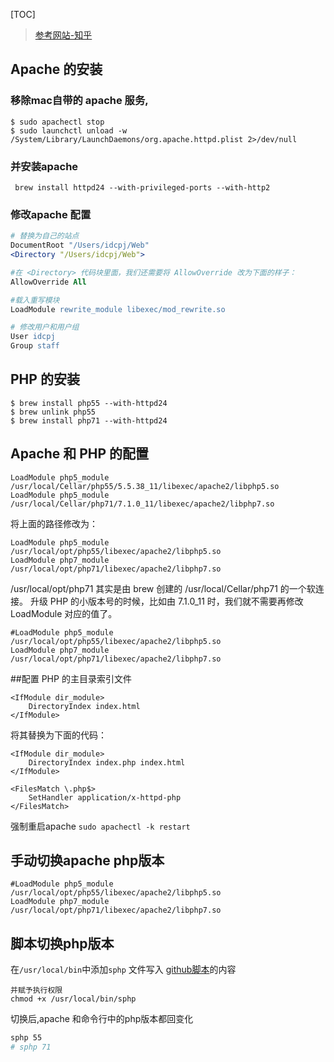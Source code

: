 [TOC]

> [参考网站-知乎](https://zhuanlan.zhihu.com/p/24614926)
## Apache 的安装

 ### 移除mac自带的 apache 服务,
```
$ sudo apachectl stop
$ sudo launchctl unload -w /System/Library/LaunchDaemons/org.apache.httpd.plist 2>/dev/null
```
### 并安装apache
` brew install httpd24 --with-privileged-ports --with-http2`

### 修改apache 配置
```apache
# 替换为自己的站点
DocumentRoot "/Users/idcpj/Web" 
<Directory "/Users/idcpj/Web">

#在 <Directory> 代码块里面，我们还需要将 AllowOverride 改为下面的样子：
AllowOverride All

#载入重写模块
LoadModule rewrite_module libexec/mod_rewrite.so

# 修改用户和用户组
User idcpj
Group staff
```

## PHP 的安装
```
$ brew install php55 --with-httpd24
$ brew unlink php55
$ brew install php71 --with-httpd24
```
## Apache 和 PHP 的配置
```
LoadModule php5_module        /usr/local/Cellar/php55/5.5.38_11/libexec/apache2/libphp5.so
LoadModule php5_module        /usr/local/Cellar/php71/7.1.0_11/libexec/apache2/libphp7.so
```
将上面的路径修改为：
```
LoadModule php5_module        /usr/local/opt/php55/libexec/apache2/libphp5.so
LoadModule php7_module        /usr/local/opt/php71/libexec/apache2/libphp7.so
```
/usr/local/opt/php71 其实是由 brew 创建的 /usr/local/Cellar/php71 的一个软连接。
升级 PHP 的小版本号的时候，比如由 7.1.0_11 时，我们就不需要再修改 LoadModule 对应的值了。

```
#LoadModule php5_module        /usr/local/opt/php55/libexec/apache2/libphp5.so
LoadModule php7_module        /usr/local/opt/php71/libexec/apache2/libphp7.so
```
##配置 PHP 的主目录索引文件
```
<IfModule dir_module>
    DirectoryIndex index.html
</IfModule>
```
将其替换为下面的代码：
```
<IfModule dir_module>
    DirectoryIndex index.php index.html
</IfModule>

<FilesMatch \.php$>
    SetHandler application/x-httpd-php
</FilesMatch>
```
强制重启apache
`sudo apachectl -k restart`

## 手动切换apache php版本
```
#LoadModule php5_module        /usr/local/opt/php55/libexec/apache2/libphp5.so
LoadModule php7_module        /usr/local/opt/php71/libexec/apache2/libphp7.so
```
## 脚本切换php版本
在`/usr/local/bin`中添加`sphp` 文件写入 [github脚本](https://gist.github.com/w00fz/142b6b19750ea6979137b963df959d11)的内容
```
并赋予执行权限
chmod +x /usr/local/bin/sphp
```

切换后,apache 和命令行中的php版本都回变化

```bash
sphp 55 
# sphp 71  
```


